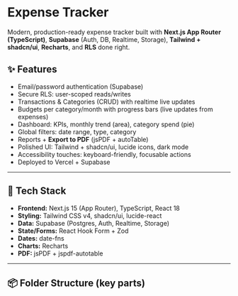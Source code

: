# Expense Tracker

Modern, production-ready expense tracker built with **Next.js App Router (TypeScript)**, **Supabase** (Auth, DB, Realtime, Storage), **Tailwind + shadcn/ui**, **Recharts**, and **RLS** done right.

## ✨ Features

- Email/password authentication (Supabase)
- Secure RLS: user-scoped reads/writes
- Transactions & Categories (CRUD) with realtime live updates
- Budgets per category/month with progress bars (live updates from expenses)
- Dashboard: KPIs, monthly trend (area), category spend (pie)
- Global filters: date range, type, category
- Reports + **Export to PDF** (jsPDF + autoTable)
- Polished UI: Tailwind + shadcn/ui, lucide icons, dark mode
- Accessibility touches: keyboard-friendly, focusable actions
- Deployed to Vercel + Supabase

---

## 🧱 Tech Stack

- **Frontend:** Next.js 15 (App Router), TypeScript, React 18
- **Styling:** Tailwind CSS v4, shadcn/ui, lucide-react
- **Data:** Supabase (Postgres, Auth, Realtime, Storage)
- **State/Forms:** React Hook Form + Zod
- **Dates:** date-fns
- **Charts:** Recharts
- **PDF:** jsPDF + jspdf-autotable

---

## 📦 Folder Structure (key parts)

